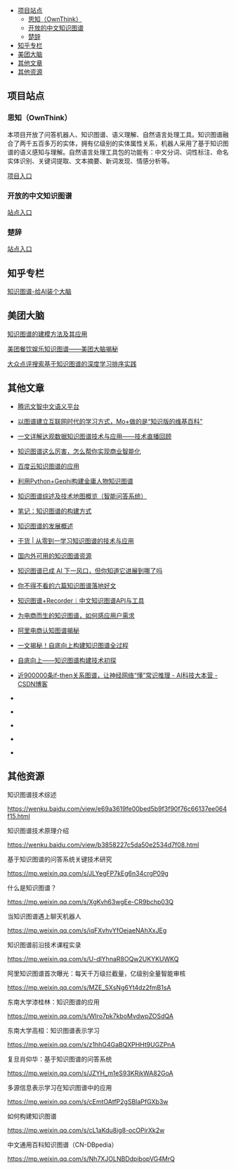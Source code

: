 

- [项目站点](#项目站点)
    - [思知（OwnThink）](#思知ownthink)
    - [开放的中文知识图谱](#开放的中文知识图谱)
    - [楚辞](#楚辞)
- [知乎专栏](#知乎专栏)
- [美团大脑](#美团大脑)
- [其他文章](#其他文章)
- [其他资源](#其他资源)


## 项目站点

### 思知（OwnThink）

本项目开放了问答机器人、知识图谱、语义理解、自然语言处理工具。知识图谱融合了两千五百多万的实体，拥有亿级别的实体属性关系，机器人采用了基于知识图谱的语义感知与理解。自然语言处理工具包的功能有：中文分词、词性标注、命名实体识别、关键词提取、文本摘要、新词发现、情感分析等。

[项目入口](https://www.ownthink.com)

### 开放的中文知识图谱

[站点入口](http://www.openkg.cn/home)

### 楚辞

[站点入口](http://www.chuci.info)

## 知乎专栏

[知识图谱-给AI装个大脑](https://zhuanlan.zhihu.com/knowledgegraph)

## 美团大脑

[知识图谱的建模方法及其应用](https://tech.meituan.com/2018/11/01/meituan-ai-nlp.html)


[美团餐饮娱乐知识图谱——美团大脑揭秘](https://tech.meituan.com/2018/11/22/meituan-brain-nlp-01.html)


[大众点评搜索基于知识图谱的深度学习排序实践](https://tech.meituan.com/2019/01/17/dianping-search-deeplearning.html)


## 其他文章

- [腾讯文智中文语义平台](https://nlp.qq.com)

- [以图谱建立互联网时代的学习方式，Mo+做的是“知识版的维基百科”](https://36kr.com/p/218763)


- [一文详解达观数据知识图谱技术与应用——技术直播回顾](https://mp.weixin.qq.com/s/HNeInMIpho5pTDoK6dZ-ng)

- [知识图谱这么厉害，怎么帮你实现商业智能化](https://www.sohu.com/a/161516327_769062)


- [百度云知识图谱的应用](https://blog.csdn.net/caideb/article/details/84399678)

- [利用Python+Gephi构建金庸人物知识图谱](https://blog.csdn.net/weixin_39768541/article/details/84958298)

- [知识图谱综述及技术地图概览（智能问答系统）](https://blog.csdn.net/weixin_40871455/article/details/84074450)

- [笔记：知识图谱的构建方式](https://blog.csdn.net/Class_guy/article/details/79152987)

- [知识图谱的发展概述](https://blog.csdn.net/Uwr44UOuQcNsUQb60zk2/article/details/78441054)

- [干货 | 从零到一学习知识图谱的技术与应用](https://blog.csdn.net/guleileo/article/details/80879158)

- [国内外可用的知识图谱资源](https://blog.csdn.net/hadoopdevelop/article/details/79539314)

- [知识图谱已成 AI 下一风口，但你知道它进展到哪了吗](https://blog.csdn.net/kobejayandy/article/details/85956510)

- [你不得不看的六篇知识图谱落地好文](https://blog.csdn.net/omnispace/article/details/80267111)

- [知识图谱+Recorder︱中文知识图谱API与工具](https://www.cnblogs.com/damumu/p/7320434.html)


- [为电商而生的知识图谱，如何感应用户需求](https://segmentfault.com/a/1190000016280121)

- [阿里电商认知图谱揭秘](https://segmentfault.com/a/1190000018802462)

- [一文揭秘！自底向上构建知识图谱全过程](https://segmentfault.com/a/1190000015460828)

- [自底向上——知识图谱构建技术初探](https://segmentfault.com/a/1190000015462702)

- [近900000条if-then关系图谱，让神经网络“懂”常识推理 - AI科技大本营 - CSDN博客](https://blog.csdn.net/dQCFKyQDXYm3F8rB0/article/details/86770226)
- []()
- []()
- []()
- []()
- []()


## 其他资源

知识图谱技术综述

https://wenku.baidu.com/view/e69a3619fe00bed5b9f3f90f76c66137ee064f15.html

 

知识图谱技术原理介绍

https://wenku.baidu.com/view/b3858227c5da50e2534d7f08.html

 

基于知识图谱的问答系统关键技术研究

https://mp.weixin.qq.com/s/JLYegFP7kEg6n34crgP09g

 

什么是知识图谱？

https://mp.weixin.qq.com/s/XgKvh63wgEe-CR9bchp03Q

 

当知识图谱遇上聊天机器人

https://mp.weixin.qq.com/s/iqFXvhvYfOejaeNAhXxJEg

 

知识图谱前沿技术课程实录

https://mp.weixin.qq.com/s/U-dlYhnaR8OQw2UKYKUWKQ

 

阿里知识图谱首次曝光：每天千万级拦截量，亿级别全量智能审核

https://mp.weixin.qq.com/s/MZE_SXsNg6Yt4dz2fmB1sA

 

东南大学漆桂林：知识图谱的应用

https://mp.weixin.qq.com/s/WIro7pk7kboMvdwpZOSdQA

 

东南大学高桓：知识图谱表示学习

https://mp.weixin.qq.com/s/z1hhG4GaBQXPHHt9UGZPnA

 

复旦肖仰华：基于知识图谱的问答系统

https://mp.weixin.qq.com/s/JZYH_m1eS93KRjkWA82GoA

 

多源信息表示学习在知识图谱中的应用

https://mp.weixin.qq.com/s/cEmtOAtfP2gSBlaPfGXb3w

 

如何构建知识图谱

https://mp.weixin.qq.com/s/cL1aKdu8ig8-ocOPirXk2w

 

中文通用百科知识图谱（CN-DBpedia）

https://mp.weixin.qq.com/s/Nh7XJOLNBDdpibopVG4MrQ